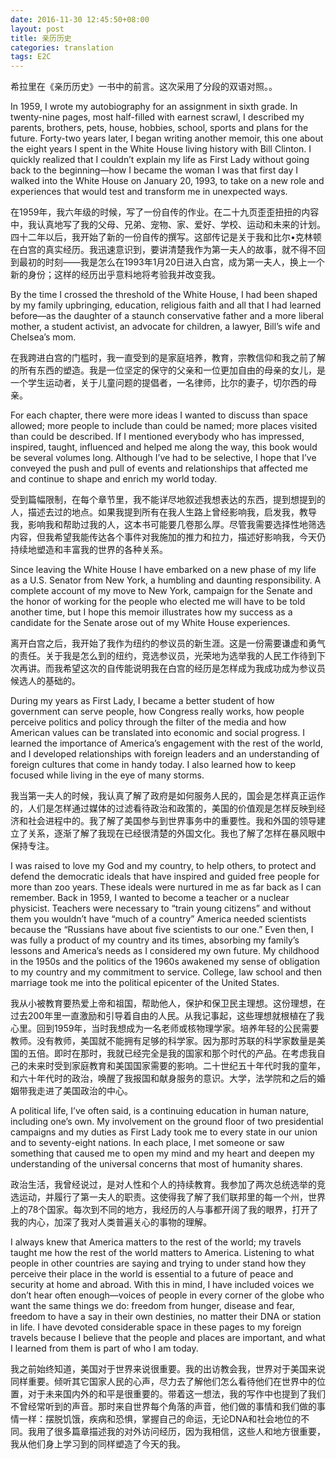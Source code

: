 ```yaml
---
date: 2016-11-30 12:45:50+08:00
layout: post
title: 亲历历史
categories: translation
tags: E2C
---
```


希拉里在《亲历历史》一书中的前言。这次采用了分段的双语对照。。

In 1959, I wrote my autobiography for an assignment in sixth grade. In twenty-nine pages, most half-filled with earnest scrawl, I described my parents, brothers, pets, house, hobbies, school, sports and plans for the future. Forty-two years later, I began writing another memoir, this one about the eight years I spent in the White House living history with Bill Clinton. I quickly realized that I couldn’t explain my life as First Lady without going back to the beginning―how I became the woman I was that first day I walked into the White House on January 20, 1993, to take on a new role and experiences that would test and transform me in unexpected ways. 

在1959年，我六年级的时候，写了一份自传的作业。在二十九页歪歪扭扭的内容中，我认真地写了我的父母、兄弟、宠物、家、爱好、学校、运动和未来的计划。四十二年以后，我开始了新的一份自传的撰写。这部传记是关于我和比尔•克林顿在白宫的真实经历。我迅速意识到，要讲清楚我作为第一夫人的故事，就不得不回到最初的时刻——我是怎么在1993年1月20日进入白宫，成为第一夫人，换上一个新的身份；这样的经历出乎意料地将考验我并改变我。

By the time I crossed the threshold of the White House, I had been shaped by my family upbringing, education, religious faith and all that I had learned before―as the daughter of a staunch conservative father and a more liberal mother, a student activist, an advocate for children, a lawyer, Bill’s wife and Chelsea’s mom. 

在我跨进白宫的门槛时，我一直受到的是家庭培养，教育，宗教信仰和我之前了解的所有东西的塑造。我是一位坚定的保守的父亲和一位更加自由的母亲的女儿，是一个学生运动者，关于儿童问题的提倡者，一名律师，比尔的妻子，切尔西的母亲。

For each chapter, there were more ideas I wanted to discuss than space allowed; more people to include than could be named; more places visited than could be described. If I mentioned everybody who has impressed, inspired, taught, influenced and helped me along the way, this book would be several volumes long. Although I’ve had to be selective, I hope that I’ve conveyed the push and pull of events and relationships that affected me and continue to shape and enrich my world today. 

受到篇幅限制，在每个章节里，我不能详尽地叙述我想表达的东西，提到想提到的人，描述去过的地点。如果我提到所有在我人生路上曾经影响我，启发我，教导我，影响我和帮助过我的人，这本书可能要几卷那么厚。尽管我需要选择性地筛选内容，但我希望我能传达各个事件对我施加的推力和拉力，描述好影响我，今天仍持续地塑造和丰富我的世界的各种关系。

Since leaving the White House I have embarked on a new phase of my life as a U.S. Senator from New York, a humbling and daunting responsibility. A complete account of my move to New York, campaign for the Senate and the honor of working for the people who elected me will have to be told another time, but I hope this memoir illustrates how my success as a candidate for the Senate arose out of my White House experiences. 

离开白宫之后，我开始了我作为纽约的参议员的新生涯。这是一份需要谦虚和勇气的责任。关于我是怎么到的纽约，竞选参议员，光荣地为选举我的人民工作待到下次再讲。而我希望这次的自传能说明我在白宫的经历是怎样成为我成功成为参议员候选人的基础的。

During my years as First Lady, I became a better student of how government can serve people, how Congress really works, how people perceive politics and policy through the filter of the media and how American values can be translated into economic and social progress. I learned the importance of America’s engagement with the rest of the world, and I developed relationships with foreign leaders and an understanding of foreign cultures that come in handy today. I also learned how to keep focused while living in the eye of many storms. 

我当第一夫人的时候，我认真了解了政府是如何服务人民的，国会是怎样真正运作的，人们是怎样通过媒体的过滤看待政治和政策的，美国的价值观是怎样反映到经济和社会进程中的。我了解了美国参与到世界事务中的重要性。我和外国的领导建立了关系，逐渐了解了我现在已经很清楚的外国文化。我也了解了怎样在暴风眼中保持专注。

I was raised to love my God and my country, to help others, to protect and defend the democratic ideals that have inspired and guided free people for more than zoo years. These ideals were nurtured in me as far back as I can remember. Back in 1959, I wanted to become a teacher or a nuclear physicist. Teachers were necessary to “train young citizens” and without them you wouldn’t have “much of a country” America needed scientists because the “Russians have about five scientists to our one.” Even then, I was fully a product of my country and its times, absorbing my family’s lessons and America’s needs as I considered my own future. My childhood in the 1950s and the politics of the 1960s awakened my sense of obligation to my country and my commitment to service. College, law school and then marriage took me into the political epicenter of the United States. 

我从小被教育要热爱上帝和祖国，帮助他人，保护和保卫民主理想。这份理想，在过去200年里一直激励和引导着自由的人民。从我记事起，这些理想就根植在了我心里。回到1959年，当时我想成为一名老师或核物理学家。培养年轻的公民需要教师。没有教师，美国就不能拥有足够的科学家。因为那时苏联的科学家数量是美国的五倍。即时在那时，我就已经完全是我的国家和那个时代的产品。在考虑我自己的未来时受到家庭教育和美国国家需要的影响。二十世纪五十年代时我的童年，和六十年代时的政治，唤醒了我报国和献身服务的意识。大学，法学院和之后的婚姻带我走进了美国政治的中心。

A political life, I’ve often said, is a continuing education in human nature, including one’s own. My involvement on the ground floor of two presidential campaigns and my duties as First Lady took me to every state in our union and to seventy-eight nations. In each place, I met someone or saw something that caused me to open my mind and my heart and deepen my understanding of the universal concerns that most of humanity shares. 

政治生活，我曾经说过，是对人性和个人的持续教育。我参加了两次总统选举的竞选运动，并履行了第一夫人的职责。这使得我了解了我们联邦里的每一个州，世界上的78个国家。每次到不同的地方，我经历的人与事都开阔了我的眼界，打开了我的内心，加深了我对人类普遍关心的事物的理解。

I always knew that America matters to the rest of the world; my travels taught me how the rest of the world matters to America. Listening to what people in other countries are saying and trying to under stand how they perceive their place in the world is essential to a future of peace and security at home and abroad. With this in mind, I have included voices we don’t hear often enough―voices of people in every corner of the globe who want the same things we do: freedom from hunger, disease and fear, freedom to have a say in their own destinies, no matter their DNA or station in life. I have devoted considerable space in these pages to my foreign travels because I believe that the people and places are important, and what I learned from them is part of who I am today.

我之前始终知道，美国对于世界来说很重要。我的出访教会我，世界对于美国来说同样重要。倾听其它国家人民的心声，尽力去了解他们怎么看待他们在世界中的位置，对于未来国内外的和平是很重要的。带着这一想法，我的写作中也提到了我们不曾经常听到的声音。那时来自世界每个角落的声音，他们做的事情和我们做的事情一样：摆脱饥饿，疾病和恐惧，掌握自己的命运，无论DNA和社会地位的不同。我用了很多篇章描述我的对外访问经历，因为我相信，这些人和地方很重要，我从他们身上学习到的同样塑造了今天的我。